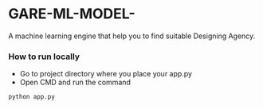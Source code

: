 # GARE-ML-MODEL-
A machine learning engine that help you to find suitable Designing Agency.

### How to run locally
 - Go to project directory where you place your app.py
 - Open CMD and run the command
```
python app.py
```
